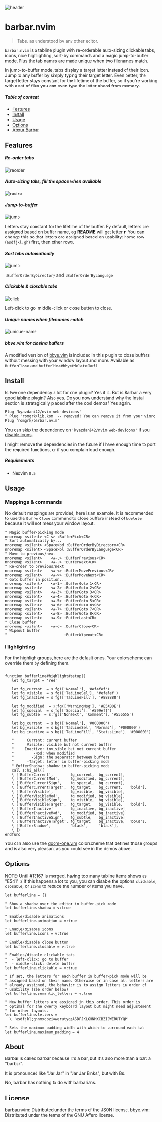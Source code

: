 
![header](./static/header.gif)

# barbar.nvim

> Tabs, as understood by any other editor.

`barbar.nvim` is a tabline plugin with re-orderable auto-sizing clickable tabs, icons,
nice highlighting, sort-by commands and a magic jump-to-buffer mode. Plus the tab
names are made unique when two filenames match.

In jump-to-buffer mode, tabs display a target letter instead of their icon. Jump to
any buffer by simply typing their target letter. Even better, the target letter
stays constant for the lifetime of the buffer, so if you're working with a set of
files you can even type the letter ahead from memory.

##### Table of content
 - [Features](#features)
 - [Install](#install)
 - [Usage](#usage)
 - [Options](#options)
 - [About Barbar](#about)

## Features

##### Re-order tabs

![reorder](./static/reorder.gif)

##### Auto-sizing tabs, fill the space when available

![resize](./static/resize.gif)

##### Jump-to-buffer

![jump](./static/jump.gif)

Letters stay constant for the lifetime of the buffer. By default, letters are assigned
based on buffer name, eg **README** will get letter **r**. You can change this so that
letters are assigned based on usability: home row (`asdfjkl;gh`) first, then other rows.

##### Sort tabs automatically

![jump](./static/sort.gif)

`:BufferOrderByDirectory` and `:BufferOrderByLanguage`

##### Clickable & closable tabs

![click](./static/click.gif)

Left-click to go, middle-click or close button to close.

##### Unique names when filenames match

![unique-name](./static/unique-name.png)

##### bbye.vim for closing buffers

A modified version of [bbye.vim](https://github.com/moll/vim-bbye) is included in this
plugin to close buffers without messing with your window layout and more. Available
as `BufferClose` and `bufferline#bbye#delete(buf)`.

## Install

Is ~~two~~ one dependency a lot for one plugin? Yes it is. But is Barbar a very good
tabline plugin? Also yes. Do you now understand why the Install section is
strategically placed after the cool demos? Yes again.

```vim
Plug 'kyazdani42/nvim-web-devicons'
" Plug 'romgrk/lib.kom' -- removed! You can remove it from your vimrc
Plug 'romgrk/barbar.nvim'
```
You can skip the dependency on `'kyazdani42/nvim-web-devicons'` if you
[disable icons](#options).

I might remove the dependencies in the future if I have enough time to port the
required functions, or if you complain loud enough. 

##### Requirements
 - Neovim `0.5`

## Usage

### Mappings & commands

No default mappings are provided, here is an example. It is recommended to use
the `BufferClose` command to close buffers instead of `bdelete` because it will
not mess your window layout.

```vim
" Magic buffer-picking mode
nnoremap <silent> <C-s> :BufferPick<CR>
" Sort automatically by...
nnoremap <silent> <Space>bd :BufferOrderByDirectory<CR>
nnoremap <silent> <Space>bl :BufferOrderByLanguage<CR>
" Move to previous/next
nnoremap <silent>    <A-,> :BufferPrevious<CR>
nnoremap <silent>    <A-.> :BufferNext<CR>
" Re-order to previous/next
nnoremap <silent>    <A-<> :BufferMovePrevious<CR>
nnoremap <silent>    <A->> :BufferMoveNext<CR>
" Goto buffer in position...
nnoremap <silent>    <A-1> :BufferGoto 1<CR>
nnoremap <silent>    <A-2> :BufferGoto 2<CR>
nnoremap <silent>    <A-3> :BufferGoto 3<CR>
nnoremap <silent>    <A-4> :BufferGoto 4<CR>
nnoremap <silent>    <A-5> :BufferGoto 5<CR>
nnoremap <silent>    <A-6> :BufferGoto 6<CR>
nnoremap <silent>    <A-7> :BufferGoto 7<CR>
nnoremap <silent>    <A-8> :BufferGoto 8<CR>
nnoremap <silent>    <A-9> :BufferLast<CR>
" Close buffer
nnoremap <silent>    <A-c> :BufferClose<CR>
" Wipeout buffer
"                          :BufferWipeout<CR>
```

### Highlighting

For the highligh groups, here are the default ones. Your colorscheme
can override them by defining them.

```vim

function bufferline#highlight#setup()
   let fg_target = 'red'

   let fg_current  = s:fg(['Normal'], '#efefef')
   let fg_visible  = s:fg(['TabLineSel'], '#efefef')
   let fg_inactive = s:fg(['TabLineFill'], '#888888')

   let fg_modified  = s:fg(['WarningMsg'], '#E5AB0E')
   let fg_special  = s:fg(['Special'], '#599eff')
   let fg_subtle  = s:fg(['NonText', 'Comment'], '#555555')

   let bg_current  = s:bg(['Normal'], '#000000')
   let bg_visible  = s:bg(['TabLineSel', 'Normal'], '#000000')
   let bg_inactive = s:bg(['TabLineFill', 'StatusLine'], '#000000')

   "      Current: current buffer
   "      Visible: visible but not current buffer
   "     Inactive: invisible but not current buffer
   "         -Mod: when modified
   "        -Sign: the separator between buffers
   "      -Target: letter in buffer-picking mode
   " BufferShadow: shadow in buffer-picking mode
   call s:hi_all([
   \ ['BufferCurrent',        fg_current,  bg_current],
   \ ['BufferCurrentMod',     fg_modified, bg_current],
   \ ['BufferCurrentSign',    fg_special,  bg_current],
   \ ['BufferCurrentTarget',  fg_target,   bg_current,   'bold'],
   \ ['BufferVisible',        fg_visible,  bg_visible],
   \ ['BufferVisibleMod',     fg_modified, bg_visible],
   \ ['BufferVisibleSign',    fg_visible,  bg_visible],
   \ ['BufferVisibleTarget',  fg_target,   bg_visible,   'bold'],
   \ ['BufferInactive',       fg_inactive, bg_inactive],
   \ ['BufferInactiveMod',    fg_modified, bg_inactive],
   \ ['BufferInactiveSign',   fg_subtle,   bg_inactive],
   \ ['BufferInactiveTarget', fg_target,   bg_inactive,  'bold'],
   \ ['BufferShadow',         'black',     'black'],
   \ ])
endfunc
```

You can also use the [doom-one.vim](https://github.com/romgrk/doom-one.vim)
colorscheme that defines those groups and is also very pleasant as you could see
in the demos above.

## Options

NOTE: Until [#13167](https://github.com/neovim/neovim/pull/13167) is merged,
having too many tabline items shows as "E541" :/ If this happens a lot to you,
you can disable the options `clickable`, `closable`, or `icons` to reduce
the number of items you have.

```vim
let bufferline = {}

" Show a shadow over the editor in buffer-pick mode
let bufferline.shadow = v:true

" Enable/disable animations
let bufferline.animation = v:true

" Enable/disable icons
let bufferline.icons = v:true

" Enable/disable close button
let bufferline.closable = v:true

" Enables/disable clickable tabs
"  - left-click: go to buffer
"  - middle-click: delete buffer
let bufferline.clickable = v:true

" If set, the letters for each buffer in buffer-pick mode will be
" assigned based on their name. Otherwise or in case all letters are
" already assigned, the behavior is to assign letters in order of
" usability (see order below)
let bufferline.semantic_letters = v:true

" New buffer letters are assigned in this order. This order is
" optimal for the qwerty keyboard layout but might need adjustement
" for other layouts.
let bufferline.letters = 
  \ 'asdfjkl;ghnmxcbziowerutyqpASDFJKLGHNMXCBZIOWERUTYQP'

" Sets the maximum padding width with which to surround each tab
let bufferline.maximum_padding = 4

```

## About

Barbar is called barbar because it's a bar, but it's also more than a bar:
a "barbar".

It is pronounced like "Jar Jar" in "Jar Jar Binks", but with Bs.

No, barbar has nothing to do with barbarians.

## License

barbar.nvim: Distributed under the terms of the JSON license.
bbye.vim: Distributed under the terms of the GNU Affero license.
